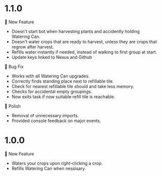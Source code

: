 # 1.1.0

🚀 New Feature

- Doesn't start bot when harvesting plants and accidently holding Watering Can.
- Doesn't water crops that are ready to harvest, unless they are crops that regrow after harvest.
- Refills water instantly if needed, instead of walking to first group at start.
- Update keys linked to Nexus and Github

🐛 Bug Fix

- Works with all Watering Can upgrades.
- Correctly finds standing place next to refillable tile.
- Check for nearest refillable tile should and take less memory.
- Checks for accidental empty groupings.
- Now exits task if now suitable refill tile is reachable.

💅 Polish

- Removal of unnecessary imports.
- Provided console feedback on major events.

# 1.0.0

🚀 New Feature

- Waters your crops upon right-clicking a crop.
- Refills Watering Can when nessisary.